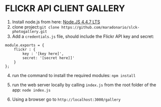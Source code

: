# FLICKR API CLIENT GALLERY

1. Install node.js from here: [Node.JS 4.4.7 LTS](https://nodejs.org/en/)
2. clone project:`git clone https://github.com/maradonario/slck-photogallery.git`
3. Add a `credentials.js` file, should include the Flickr API key and secret:
```
module.exports = {
    flickr : {
        key : '[key here]',
        secret: '[secret here]]'
    }
};
```
4. run the command to install the required modules:
`npm install`

5. run the web server locally by calling `index.js` from the root folder of the app:
`node index.js`

6. Using a browser go to `http://localhost:3000/gallery`
